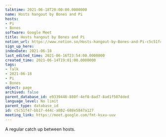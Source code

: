 ```yaml
---
talktime: 2021-06-18T20:00:00.0000000
name: Hosts hangout by Bones and Pi
hosts:
- Pi
- Bones
software: Google Meet
title: Hosts hangout by Bones and Pi
notion_url: https://www.notion.so/Hosts-hangout-by-Bones-and-Pi-c5c51f47bb17444ca802688e5847a127
sign_up_here: 
indexDate: 2021-06-18
last_edited_time: 2021-06-16T23:54:00.0000000
created_time: 2021-06-14T19:01:00.0000000
tags:
- Talk
- 2021-06-18
- Pi
- Bones
object: page
archived: false
parent_database_id: e9339446-880f-4ef0-8ad7-8ad1f507dded
language_level: No limit
parent_type: database_id
id: c5c51f47-bb17-444c-a802-688e5847a127
meeting_link: https://meet.google.com/fmt-ksxu-uuv
---
```


A regular catch up between hosts.


